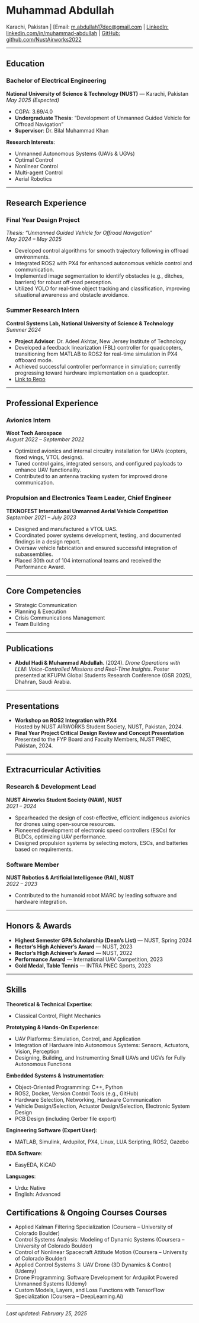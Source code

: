 # Muhammad Abdullah

Karachi, Pakistan | [Email: m.abdullah17dec@gmail.com | [LinkedIn: linkedin.com/in/muhammad-abdullah](www.linkedin.com/in/muhammad-abdullah-73795b21b) | [GitHub: github.com/NustAirworks2022](https://github.com/NustAirworks2022)

---

## Education

### Bachelor of Electrical Engineering  
**National University of Science & Technology (NUST)** — Karachi, Pakistan  
*May 2025 (Expected)*  
- CGPA: 3.69/4.0  
- **Undergraduate Thesis**: “Development of Unmanned Guided Vehicle for Offroad Navigation”  
- **Supervisor**: Dr. Bilal Muhammad Khan  

**Research Interests**:  
- Unmanned Autonomous Systems (UAVs & UGVs)  
- Optimal Control  
- Nonlinear Control  
- Multi-agent Control
- Aerial Robotics

---

## Research Experience

### Final Year Design Project  
*Thesis: “Unmanned Guided Vehicle for Offroad Navigation”*  
*May 2024 – May 2025*  
- Developed control algorithms for smooth trajectory following in offroad environments.  
- Integrated ROS2 with PX4 for enhanced autonomous vehicle control and communication.  
- Implemented image segmentation to identify obstacles (e.g., ditches, barriers) for robust off-road perception.  
- Utilized YOLO for real-time object tracking and classification, improving situational awareness and obstacle avoidance.  

### Summer Research Intern  
**Control Systems Lab, National University of Science & Technology**  
*Summer 2024*  
- **Project Advisor**: Dr. Adeel Akhtar, New Jersey Institute of Technology  
- Developed a feedback linearization (FBL) controller for quadcopters, transitioning from MATLAB to ROS2 for real-time simulation in PX4 offboard mode.  
- Achieved successful controller performance in simulation; currently progressing toward hardware implementation on a quadcopter.
- [Link to Repo](https://github.com/NustAirworks2022/px4_offboard_lowlevel_FBL_CONTROLLER.git)  

---

## Professional Experience

### Avionics Intern  
**Woot Tech Aerospace**  
*August 2022 – September 2022*  
- Optimized avionics and internal circuitry installation for UAVs (copters, fixed wings, VTOL designs).  
- Tuned control gains, integrated sensors, and configured payloads to enhance UAV functionality.  
- Contributed to an antenna tracking system for improved drone communication.  

### Propulsion and Electronics Team Leader, Chief Engineer  
**TEKNOFEST International Unmanned Aerial Vehicle Competition**  
*September 2021 – July 2023*  
- Designed and manufactured a VTOL UAS.  
- Coordinated power systems development, testing, and documented findings in a design report.  
- Oversaw vehicle fabrication and ensured successful integration of subassemblies.  
- Placed 30th out of 104 international teams and received the Performance Award.  

---

## Core Competencies
- Strategic Communication  
- Planning & Execution  
- Crisis Communications Management  
- Team Building  

---

## Publications
- **Abdul Hadi & Muhammad Abdullah**. (2024). *Drone Operations with LLM: Voice-Controlled Missions and Real-Time Insights*. Poster presented at KFUPM Global Students Research Conference (GSR 2025), Dhahran, Saudi Arabia.  

---

## Presentations
- **Workshop on ROS2 Integration with PX4**  
  Hosted by NUST AIRWORKS Student Society, NUST, Pakistan, 2024.  
- **Final Year Project Critical Design Review and Concept Presentation**  
  Presented to the FYP Board and Faculty Members, NUST PNEC, Pakistan, 2024.  

---

## Extracurricular Activities

### Research & Development Lead  
**NUST Airworks Student Society (NAW), NUST**  
*2021 – 2024*  
- Spearheaded the design of cost-effective, efficient indigenous avionics for drones using open-source resources.  
- Pioneered development of electronic speed controllers (ESCs) for BLDCs, optimizing UAV performance.  
- Designed propulsion systems by selecting motors, ESCs, and batteries based on requirements.  

### Software Member  
**NUST Robotics & Artificial Intelligence (RAI), NUST**  
*2022 – 2023*  
- Contributed to the humanoid robot MARC by leading software and hardware integration.  

---

## Honors & Awards
- **Highest Semester GPA Scholarship (Dean’s List)** — NUST, Spring 2024  
- **Rector’s High Achiever’s Award** — NUST, 2023  
- **Rector’s High Achiever’s Award** — NUST, 2022  
- **Performance Award** — International UAV Competition, 2023  
- **Gold Medal, Table Tennis** — INTRA PNEC Sports, 2023  

---

## Skills

**Theoretical & Technical Expertise**:  
- Classical Control, Flight Mechanics 

**Prototyping & Hands-On Experience**:  
- UAV Platforms: Simulation, Control, and Application  
- Integration of Hardware into Autonomous Systems: Sensors, Actuators, Vision, Perception  
- Designing, Building, and Instrumenting Small UAVs and UGVs for Fully Autonomous Functions  

**Embedded Systems & Instrumentation**:  
- Object-Oriented Programming: C++, Python  
- ROS2, Docker, Version Control Tools (e.g., GitHub)  
- Hardware Selection, Networking, Hardware Communication  
- Vehicle Design/Selection, Actuator Design/Selection, Electronic System Design  
- PCB Design (including Gerber file export)  

**Engineering Software (Expert User)**:  
- MATLAB, Simulink, Ardupilot, PX4, Linux, LUA Scripting, ROS2, Gazebo  

**EDA Software**:  
- EasyEDA, KiCAD  

**Languages**:  
- Urdu: Native  
- English: Advanced  


## Certifications & Ongoing Courses Courses
- Applied Kalman Filtering Specialization (Coursera – University of Colorado Boulder)  
- Control Systems Analysis: Modeling of Dynamic Systems (Coursera – University of Colorado Boulder)  
- Control of Nonlinear Spacecraft Attitude Motion (Coursera – University of Colorado Boulder)  
- Applied Control Systems 3: UAV Drone (3D Dynamics & Control) (Udemy)  
- Drone Programming: Software Development for Ardupilot Powered Unmanned Systems (Udemy)  
- Custom Models, Layers, and Loss Functions with TensorFlow Specialization (Coursera – DeepLearning.Ai)  

---

*Last updated: February 25, 2025*
